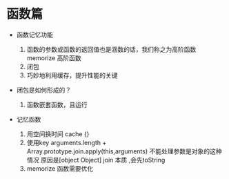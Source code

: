 # 函数篇
- 函数记忆功能
    1.  函数的参数或函数的返回值也是涵数的话，我们称之为高阶函数
        memorize    高阶函数
    2. 闭包
    3. 巧妙地利用缓存，提升性能的关键

- 闭包是如何形成的？
    1. 函数嵌套函数，且运行

- 记忆函数
    1. 用空间换时间 cache {}
    2. 使用key 
        arguments.length + Array.prototype.join.apply(this,arguments)
        不能处理参数是对象的这种情况
        原因是[object Object] join 本质 ,会先toString
    3. memorize 函数需要优化
